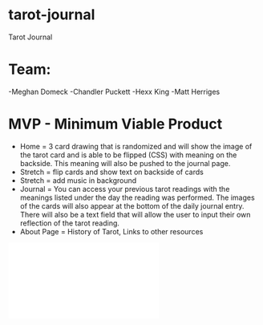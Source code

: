 # tarot-journal
Tarot Journal
# Team:
-Meghan Domeck
-Chandler Puckett
-Hexx King
-Matt Herriges

# MVP - Minimum Viable Product

- Home = 3 card drawing that is randomized and will show the image of the tarot card and is able to be flipped (CSS) with meaning on the backside. This meaning will also be pushed to the journal page. 
- Stretch = flip cards and show text on backside of cards
- Stretch = add music in background
- Journal = You can access your previous tarot readings with the meanings listed under the day the reading was performed. The images of the cards will also appear at the bottom of the daily journal entry. There will also be a text field that will allow the user to input their own reflection of the tarot reading. 
- About Page = History of Tarot, Links to other resources 

![domain-model](/img/Tarot-Journal-Domain-Model.pdf)

